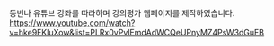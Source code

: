 동빈나 유튜브 강좌를 따라하며 강의평가 웹페이지를 제작하였습니다.
https://www.youtube.com/watch?v=hke9FKluXow&list=PLRx0vPvlEmdAdWCQeUPnyMZ4PsW3dGuFB
